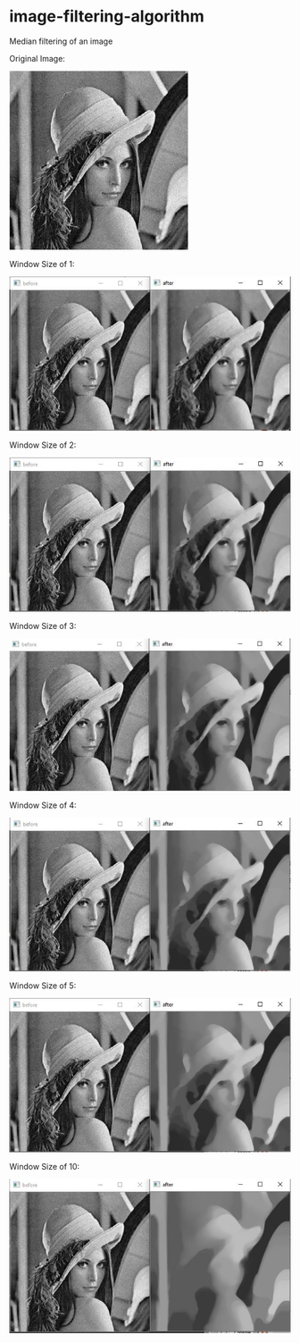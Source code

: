 # image-filtering-algorithm
Median filtering of an image

Original Image:

![plot](./noisy.jpg)


Window Size of 1:

![plot](./resultImages/resultWindowSize1.JPG)


Window Size of 2:

![plot](./resultImages/resultWindowSize2.JPG)


Window Size of 3:

![plot](./resultImages/resultWindowSize3.JPG)


Window Size of 4:

![plot](./resultImages/resultWindowSize4.JPG)


Window Size of 5:

![plot](./resultImages/resultWindowSize5.JPG)



Window Size of 10:

![plot](./resultImages/resultWindowSize10.JPG)